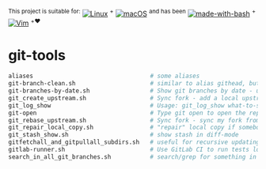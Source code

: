 <sup>This project is suitable for:</sup>
[![Linux](https://img.shields.io/badge/os-Linux-blue)](https://en.wikipedia.org/wiki/Linux)
<sup>+</sup>
[![macOS](https://img.shields.io/badge/os-macOS-blue)](https://en.wikipedia.org/wiki/MacOS)
<sup>and has been</sup>
[![made-with-bash](https://img.shields.io/badge/Made%20with-Bash-1f425f.svg)](https://www.gnu.org/software/bash/)
<sup>+</sup>
[![Vim](https://img.shields.io/badge/--019733?logo=vim)](https://www.vim.org/)
<sup>+❤️</sup>

# git-tools
```bash
aliases                                 # some aliases
git-branch-clean.sh                     # similar to alias githead, but more colorful
git-branches-by-date.sh                 # Show git branches by date - useful for showing active branches
git_create_upstream.sh                  # Sync fork - add a local upstream branch with upstream URL
git_log_show                            # Usage: git_log_show what-to-search filename-to-be-searches
git-open                                # Type git open to open the repo website in your browser (https://github.com/paulirish/git-open)
git_rebase_upstream.sh                  # Sync fork - sync my fork from upstream URL via local upstream branch
git_repair_local_copy.sh                # "repair" local copy if somebody force-pushed into this branch
git_stash_show.sh                       # show stash in diff-mode
gitfetchall_and_gitpullall_subdirs.sh   # useful for recursive updating local clones/repositories
gitlab-runner.sh                        # Use GitLab CI to run tests locally
search_in_all_git_branches.sh           # search/grep for something in ALL branches
```
